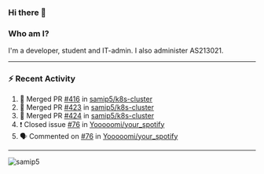 ### Hi there 👋

### Who am I?
I'm a developer, student and IT-admin. I also administer AS213021.

---
### :zap: Recent Activity
<!--START_SECTION:activity-->
1. 🎉 Merged PR [#416](https://github.com/samip5/k8s-cluster/pull/416) in [samip5/k8s-cluster](https://github.com/samip5/k8s-cluster)
2. 🎉 Merged PR [#423](https://github.com/samip5/k8s-cluster/pull/423) in [samip5/k8s-cluster](https://github.com/samip5/k8s-cluster)
3. 🎉 Merged PR [#424](https://github.com/samip5/k8s-cluster/pull/424) in [samip5/k8s-cluster](https://github.com/samip5/k8s-cluster)
4. ❗️ Closed issue [#76](https://github.com/Yooooomi/your_spotify/issues/76) in [Yooooomi/your_spotify](https://github.com/Yooooomi/your_spotify)
5. 🗣 Commented on [#76](https://github.com/Yooooomi/your_spotify/issues/76) in [Yooooomi/your_spotify](https://github.com/Yooooomi/your_spotify)
<!--END_SECTION:activity-->
---

<img align="center" src="https://github-readme-stats.vercel.app/api?username=samip5&show_icons=true" alt="samip5" />
